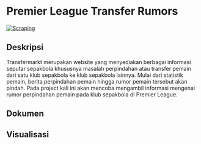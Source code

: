 # Premier League Transfer Rumors
[![Scraping](https://github.com/rismandwij/transfermarkt-rumors/actions/workflows/scrape_tf.yml/badge.svg)](https://github.com/rismandwij/transfermarkt-rumors/actions/workflows/scrape_tf.yml)

## Deskripsi
Transfermarkt merupakan website yang menyediakan berbagai informasi seputar sepakbola khususnya masalah perpindahan atau transfer pemain dari satu klub sepakbola ke klub sepakbola lainnya. Mulai dari statistik pemain, berita perpindahan pemain hingga rumor pemain tersebut akan pindah. Pada project kali ini akan mencoba mengambil informasi mengenai rumor perpindahan pemain pada klub sepakbola di Premier League.  

## Dokumen

## Visualisasi

